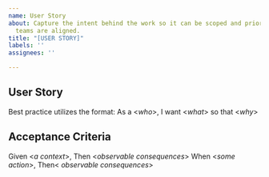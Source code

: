 ```yaml
---
name: User Story
about: Capture the intent behind the work so it can be scoped and prioritized and
  teams are aligned.
title: "[USER STORY]"
labels: ''
assignees: ''

---
```


## User Story
Best practice utilizes the format: As a <_who_>, I want <_what_> so that <_why_>

## Acceptance Criteria 
Given <_a context_>, Then <_observable consequences_>
When <_some action_>, Then< _observable consequences_>
